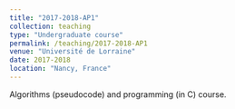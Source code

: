 ```yaml
---
title: "2017-2018-AP1"
collection: teaching
type: "Undergraduate course"
permalink: /teaching/2017-2018-AP1
venue: "Université de Lorraine"
date: 2017-2018
location: "Nancy, France"
---
```


Algorithms (pseudocode) and programming (in C) course. 
